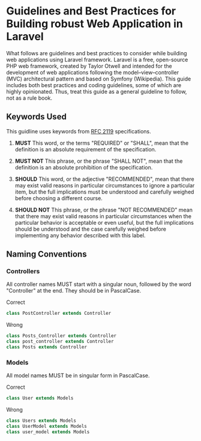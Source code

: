 # Guidelines and Best Practices for Building robust Web Application in Laravel
What follows are guidelines and best practices to consider while building web applications using Laravel framework.
Laravel is a free, open-source PHP web framework, created by Taylor Otwell and intended for the development of web applications following the model–view–controller (MVC) architectural pattern and based on Symfony (Wikipedia).
This guide includes both best practices and coding guidelines, some of which are highly opinionated. Thus, treat this guide as a general guideline to follow, not as a rule book.

## Keywords Used
This guidline uses keywords from [RFC 2119](https://www.ietf.org/rfc/rfc2119.txt) specifications.
   
1. **MUST** This word, or the terms "REQUIRED" or "SHALL", mean that the
   definition is an absolute requirement of the specification.

2. **MUST NOT** This phrase, or the phrase "SHALL NOT", mean that the
   definition is an absolute prohibition of the specification.

3. **SHOULD** This word, or the adjective "RECOMMENDED", mean that there
   may exist valid reasons in particular circumstances to ignore a
   particular item, but the full implications must be understood and
   carefully weighed before choosing a different course.

4. **SHOULD NOT** This phrase, or the phrase "NOT RECOMMENDED" mean that
   there may exist valid reasons in particular circumstances when the
   particular behavior is acceptable or even useful, but the full
   implications should be understood and the case carefully weighed
   before implementing any behavior described with this label.
   
   
   

## Naming Conventions
### Controllers
All controller names MUST start with a singular noun, followed by the word "Controller" at the end. They should be in PascalCase.

Correct
```php
class PostController extends Controller
```

Wrong
```php
class Posts_Controller extends Controller
class post_controller extends Controller
class Posts extends Controller
```

### Models
All model names MUST be in singular form in PascalCase.

Correct
```php
class User extends Models
```

Wrong
```php
class Users extends Models
class UserModel extends Models
class user_model extends Models
```




